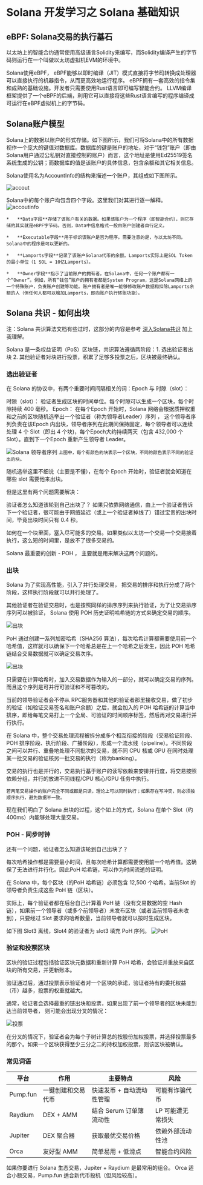 # Solana 开发学习之 Solana 基础知识

## **eBPF: Solana交易的执行基石**

以太坊上的智能合约通常使用高级语言Solidity来编写，而Solidity编译产生的字节码则运行在一个叫做以太坊虚拟机EVM的环境中。

Solana使用eBPF， eBPF能够以即时编译（JIT）模式直接将字节码转换成处理器可以直接执行的机器指令，从而更高效地运行程序。
eBPF拥有一套高效的指令集和成熟的基础设施。开发者只需要使用Rust语言即可编写智能合约。
LLVM编译框架提供了一个eBPF的后端，利用它可以直接将这些Rust语言编写的程序编译成可运行在eBPF虚拟机上的字节码。

## Solana账户模型

Solana上的数据以账户的形式存储。如下图所示，我们可将Solana中的所有数据视作一个庞大的键值对数据库。数据库的键是账户的地址，对于“钱包”账户（即由Solana用户通过公私钥对直接控制的账户）而言，这个地址是使用Ed25519签名系统生成的公钥；而数据库的值是该账户的具体信息，包含余额和其它相关信息。

Solana使用名为AccountInfo的结构来描述一个账户，其组成如下图所示。

![accout](img/accout.svg)

Solana中的每个账户均包含四个字段。这里我们对其进行逐一解释。
![accoutinfo](img/accountInfo.svg)
```
*   **Data字段**存储了该账户有关的数据。如果该账户为一个程序（即智能合约），则它存储的其实就是eBPF字节码。否则，Data中信息格式一般由账户创建者自行定义。
    
*   **Executable字段**用于标识该账户是否为程序。需要注意的是，与以太坊不同，Solana中的程序是可以更新的。
    
*   **Lamports字段**记录了该账户Solana代币的余额。Lamports实际上是SOL Token的最小单位（1 SOL = 10亿Lamports）。
    
*   **Owner字段**指示了当前账户的拥有者。在Solana中，任何一个账户都有一个“Owner”。例如，所有“钱包”账户的拥有者都是System Program，这是Solana网络上的一个特殊账户，负责账户创建等功能。账户拥有者是唯一能够修改账户数据和扣除Lamports余额的人（但任何人都可以增加Lamports，即向账户执行转账功能）。
```

## Solana 共识 - 如何出块

注：Solana 共识算法文档有些过时，这部分的内容是参考 [深入Solana共识](https://learnblockchain.cn/article/10458) 加上我理解。

Solana 是一条权益证明（PoS）区块链，共识算法遵循两阶段：1. 选出验证者出块 2. 其他验证者对块进行投票，积累了足够多投票之后，区块被最终确认。

### 选出验证者
在 Solana 的协议中，有两个重要时间间隔相关的词：Epoch 与 时隙（slot）：

时隙（slot）： 验证者生成区块的时间单位。每个时隙可以生成一个区块，每个时隙持续 400 毫秒。
Epoch： 在每个Epoch 开始时，Solana 网络会根据质押权重和之前的区块随机选举出一个验证者（称为领导者Leader）序列 ， 这个领导者序列负责在该Epoch 内出块，领导者序列在此期间保持固定，每个领导者可以连续处理 4 个 Slot（即出 4 个块)，每个Epoch大约持续两天（包含 432,000 个 Slot）。直到下一个Epoch 重新产生领导者 Leader。

![Solana 领导者序列](img/slot_epoch.webp)
`上图中，每个有颜色的块表示一个区块，不同的颜色表示不同的验证出的块。`

随机选举这里不细说（主要是不懂），在每个 Epoch 开始时，验证者就会知道在哪些 slot 需要他来出块。

但是这里有两个问题需要解决：

验证者怎么知道该轮到自己出块了？ 如果只依靠网络通信，由上一个验证者告诉下一个验证者，很可能由于网络延迟（或上一个验证者掉线了）错过宝贵的出块时间，毕竟出块时间只有 0.4 秒。

如何在一个块里面，塞入尽可能多的交易。如果类似以太坊一个交易一个交易接着执行，这么短的时间里，是放不了很多交易的。

Solana 最重要的创新 - POH ， 主要就是用来解决这两个问题的。

### 出块
Solana 为了实现高性能，引入了并行处理交易， 把交易的排序和执行分成了两个阶段，这样执行阶段就可以并行处理了。

其他验证者在验证交易时，也是按照同样的排序序列来执行验证，为了让交易排序序列可以被验证， Solana 使用 POH 历史证明哈希链的方式来确定交易的顺序。

![出块](img/出块1.webp)

PoH 通过创建一系列加密哈希（SHA256 算法），每次哈希计算都需要使用前一个哈希值，这样就可以确保下一个哈希总是在上一个哈希之后发生，因此 POH 哈希链结合交易数据就可以确定交易次序。

![出块](img/出块2.webp)

只需要在计算哈希时，加入交易数据作为输入的一部分，就可以确定交易的序列。而且这个序列是可并行可验证和不可篡改的。

当前的领导验证者会不停从 RPC服务器和其他的验证者那里接收交易，做了初步的验证（如验证交易签名和账户余额）之后，就会加入的 POH 哈希链的计算当中排序，即给每笔交易打上一个全局、可验证的时间顺序标签，然后再对交易进行并行执行。

在 Solana 中，整个交易处理流程被拆分成多个相互衔接的阶段（交易验证阶段、POH 排序阶段、执行阶段、广播阶段），形成一个流水线（pipeline）。不同阶段之间可以并行、重叠地处理不同批次的交易，就不同 CPU 核或 GPU 在同时处理某一批交易的验证核另一批交易的执行（称为banking）。

交易的执行也是并行的，交易执行基于账户的读写依赖来安排并行度，将交易按照依赖分组，并行的放进不同线程/CPU 核心/GPU 任务中执行。

`若两笔交易操作的账户完全不同或都是只读，理论上可以同时执行；如果存在写冲突，则必须按顺序执行，避免数据不一致。`

现在我们明白了 Solana 出块的过程，这个如上的方式，Solana 在单个 Slot（约 400ms）内能够处理大量交易。

### POH - 同步时钟
还有一个问题，验证者怎么知道该轮到自己出块了？

每次哈希操作都是需要最小时间，且每次哈希计算都需要使用前一个哈希值。这确保了无法进行并行化。因此PoH 哈希链，可以作为时间流逝的证明。

在 Solana 中，每个区块（的PoH 哈希链）必须包含 12,500 个哈希。当前Slot 的领导者负责生成这些 PoH 链（区块）。

实际上，每个验证者都在后台自己计算着 PoH 链（没有交易数据的空 Hash 链），如果前一个领导者（或多个前领导者）未发布区块（或者当前领导者未收到），只要经过 Slot 要求的哈希数量，当前领导者就可以按时生成区块。

如下图 Slot3 离线，Slot4 的验证者为 slot3 填充 PoH 序列。
![PoH](img/PoH.webp)

### 验证和投票区块
区块的验证过程包括验证区块元数据和重新计算 PoH 哈希，会验证并重放来自区块的所有交易，并更新账本。

验证通过后，通过投票表示验证者对一个区块的承诺，验证者持有的委托权益（币）越多，投票的权重就越大。

通常，验证者会选择最重的链出块和投票，如果出现了前一个领导者的区块未能到达当前领导者， 则可能会出现分叉的情况：

![投票](img/验证投票.webp)

在分叉的情况下，验证者会为每个子树计算总的按股份加权投票，并选择投票最多的那个。如果一个区块获得至少三分之二的持权加权投票，则该区块被确认。

### 常见词语
| 平台      | 作用               | 主要特点                 | 风险               |
|----------|------------------|----------------------|----------------|
| Pump.fun | 一键创建和交易代币 | 快速发币 + 自动流动性管理 | 可能有诈骗代币       |
| Raydium  | DEX + AMM        | 结合 Serum 订单簿流动性  | LP 可能遭无常损失    |
| Jupiter  | DEX 聚合器         | 获取最优交易价格         | 依赖外部流动性池     |
| Orca     | 友好型 AMM        | 简单易用 + 低滑点        | 智能合约风险        |

如果你要进行 Solana 生态交易，Jupiter + Raydium 是最常用的组合。 
Orca 适合小额交易，Pump.fun 适合新代币投机（但风险较高）。
